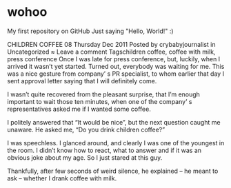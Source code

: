 # wohoo
My first repository on GitHub
Just saying "Hello, World!" :) 



CHILDREN COFFEE
08
Thursday
Dec 2011
Posted by crybabyjournalist in Uncategorized ≈ Leave a comment
Tagschildren coffee, coffee with milk, press conference
Once I was late for press conference, but, luckily, when I arrived it wasn’t yet started. Turned out, everybody was waiting for me. This was a nice gesture from company’ s PR specialist, to whom earlier that day I sent approval letter saying that I will definitely come.

I wasn’t quite recovered from the pleasant surprise, that I’m enough important to wait those ten minutes, when one of the company’ s representatives asked me if I wanted some coffee.

I politely answered that “It would be nice”, but the next question caught me unaware. He asked me, “Do you drink children coffee?”

I was speechless. I glanced around, and clearly I was one of the youngest in the room. I didn’t know how to react, what to answer and if it was an obvious joke about my age. So I just stared at this guy.

Thankfully, after few seconds of weird silence, he explained – he meant to ask – whether I drank coffee with milk.
